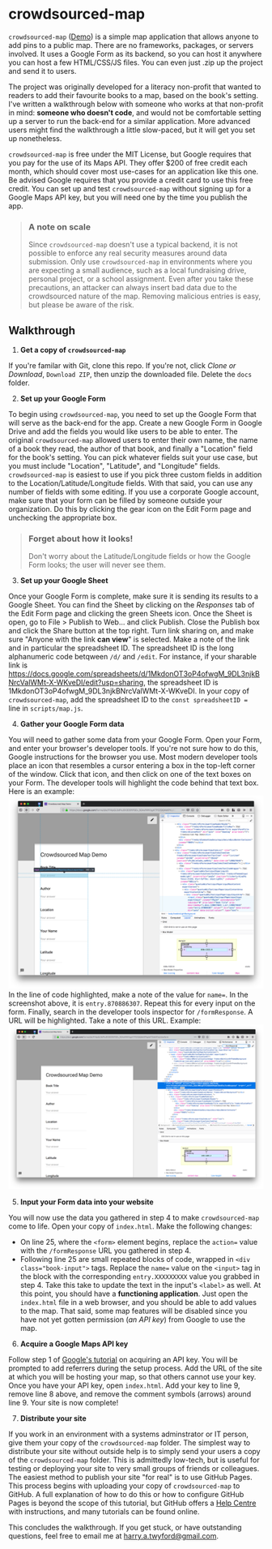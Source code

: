 # crowdsourced-map

`crowdsourced-map` ([Demo](https://htwyford.github.io/crowdsourced-map/index.html))
is a simple map application that allows anyone to add pins to a public map. 
There are no frameworks, packages, or servers involved.
It uses a Google Form as its backend, so you can host it anywhere you can host
a few HTML/CSS/JS files. You can even just .zip up the project and send it
to users.

The project was originally developed for a literacy non-profit that wanted to
readers to add their favourite books to a map, based on the book's setting.
I've written a walkthrough below with someone who works at that non-profit in 
mind: **someone who doesn't code**, and would not be comfortable setting up 
a server to run the back-end for a similar application.
More advanced users might find the walkthrough a little slow-paced, but it will
get you set up nonetheless.

`crowdsourced-map` is free under the MIT License, but Google requires that you
pay for the use of its Maps API. They offer $200 of free credit each month,
which should cover most use-cases for an application like this one. Be advised
Google requires that you provide a credit card to use this free credit. You can
set up and test `crowdsourced-map` without signing up for a Google Maps API key,
but you will need one by the time you publish the app.

> ### A note on scale
> Since `crowdsourced-map` doesn't use a typical backend, it is not possible
> to enforce any real security measures around data submission. 
> Only use `crowdsourced-map` in environments where you are expecting a small 
> audience, such as a local fundraising drive, personal project, or a school 
> assignment. Even after you take these precautions, an attacker can always 
> insert bad data due to the crowdsourced nature of the map. 
> Removing malicious entries is easy, but please be aware of the risk.

## Walkthrough
1. __Get a copy of `crowdsourced-map`__

If you're familar with Git, clone this repo.
If you're not, click _Clone or Download_, `Download ZIP`, then unzip the
downloaded file.
Delete the `docs` folder.

2. __Set up your Google Form__

To begin using `crowdsourced-map`, you need to set up the Google Form that will
serve as the back-end for the app. 
Create a new Google Form in Google Drive and add the fields you would like users
to be able to enter. The original `crowdsourced-map` allowed users to enter 
their own name, the name of a book they read, the author of that book, and
finally a "Location" field for the book's setting. You can pick whatever fields
suit your use case, but you must include "Location", "Latitude", and
"Longitude" fields.
`crowdsourced-map` is easiest to use if you pick three custom fields in
addition to the Location/Latitude/Longitude fields. With that said, you can use
any number of fields with some editing.
If you use a corporate Google account, make sure that your form can be filled 
by someone outside your organization. Do this by clicking the gear icon on the
Edit Form page and unchecking the appropriate box.
> ### Forget about how it looks!
> Don't worry about the Latitude/Longitude fields or how the Google Form looks;
> the user will never see them.

3. __Set up your Google Sheet__

Once your Google Form is complete, make sure it is sending its results to
a Google Sheet. You can find the Sheet by clicking on the _Responses_ tab of
the Edit Form page and clicking the green Sheets icon.
Once the Sheet is open, go to File > Publish to Web... and click Publish.
Close the Publish box and click the Share button at the top right. Turn
link sharing on, and make sure "Anyone with the link **can view**" is selected.
Make a note of the link and in particular the spreadsheet ID. The spreadsheet ID
is the long alphanumeric code betqween `/d/` and `/edit`. For instance, if your
sharable link is
https://docs.google.com/spreadsheets/d/1MkdonOT3oP4ofwgM_9DL3njkBNrcValWMt-X-WKveDI/edit?usp=sharing,
the spreadsheet ID is 1MkdonOT3oP4ofwgM_9DL3njkBNrcValWMt-X-WKveDI. 
In your copy of `crowdsourced-map`, add the spreadsheet ID to the 
`const spreadsheetID = ` line in `scripts/map.js`.

4. __Gather your Google Form data__

You will need to gather some data from your Google Form. Open your Form, and
enter your browser's developer tools. If you're not sure how to do this,
Google instructions for the browser you use.
Most modern developer tools place an icon that resembles a cursor entering a box
in the top-left corner of the window. Click that icon, and then click on one of
the text boxes on your Form. The developer tools will highlight the code behind 
that text box. Here is an example:
![form cursor example](https://github.com/htwyford/crowdsourced-map/blob/master/docs/form_cursor_example.png)
In the line of code highlighted, make a note of the value for `name=`. In the 
screenshot above, it is `entry.870886307`. Repeat this for every input on 
the form.
Finally, search in the developer tools inspector for `/formResponse`. A URL will
be highlighted. Take a note of this URL. Example:
![form response example](https://github.com/htwyford/crowdsourced-map/blob/master/docs/form_response_example.png)

5. __Input your Form data into your website__

You will now use the data you gathered in step 4 to make `crowdsourced-map` come
to life. Open your copy of `index.html`. Make the following changes:
* On line 25, where the `<form>` element begins, replace the `action=` value with
the `/formResponse` URL you gathered in step 4.
* Following line 25 are small repeated blocks of code, wrapped in 
`<div class="book-input">` tags. Replace the `name=` value on the `<input>` tag
in the block with the corresponding `entry.XXXXXXXXX` value you grabbed in 
step 4. Take this take to update the text in the input's `<label>` as well.
At this point, you should have a __functioning application__. Just open the
`index.html` file in a web browser, and you should be able to add values to the
map. That said, some map features will be disabled since you have not yet gotten
permission (_an API key_) from Google to use the map.

6. __Acquire a Google Maps API key__

Follow step 1 of [Google's tutorial](https://developers.google.com/maps/documentation/javascript/get-api-key)
on acquiring an API key. You will be prompted to add referrers during the setup process.
Add the URL of the site at which you will be hosting your map, 
so that others cannot use your key.
Once you have your API key, open `index.html`. Add your key to line 9, remove 
line 8 above, and remove the comment symbols (arrows) around line 9.
Your site is now complete!

7. __Distribute your site__

If you work in an environment with a systems adminstrator or IT person, give 
them your copy of the `crowdsourced-map` folder. 
The simplest way to distribute your site without outside help is to simply send
your users a copy of the `crowdsourced-map` folder. This is admittedly low-tech,
but is useful for testing or deploying your site to very small groups of friends
or colleagues.
The easiest method to publish your site "for real" is to use GitHub Pages.
This process begins with uploading your copy of `crowdsourced-map` to GitHub.
A full explanation of how to do this or how to configure GitHub Pages is 
beyond the scope of this tutorial, but GitHub offers a 
[Help Centre](https://help.github.com/categories/github-pages-basics/)
with instructions, and many tutorials can be found online.


This concludes the walkthrough. If you get stuck, or have outstanding questions,
feel free to email me at [harry.a.twyford@gmail.com](mailto:harry.a.twyford@gmail.com).
